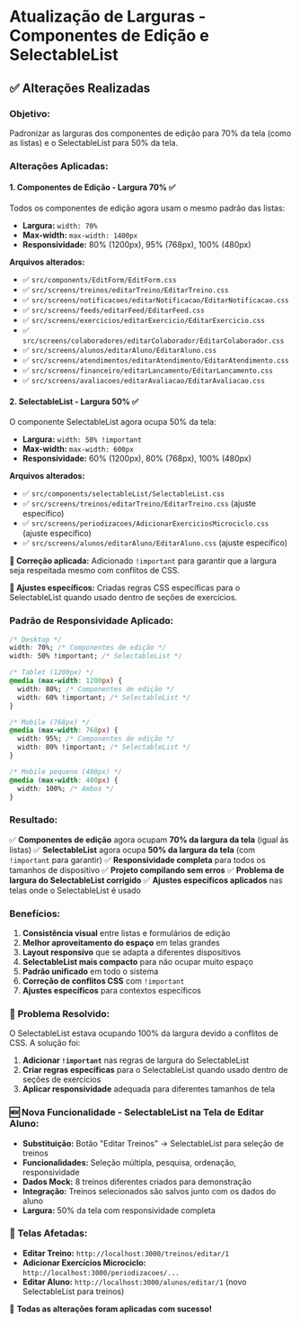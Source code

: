 # Atualização de Larguras - Componentes de Edição e SelectableList

## ✅ **Alterações Realizadas**

### **Objetivo:**
Padronizar as larguras dos componentes de edição para 70% da tela (como as listas) e o SelectableList para 50% da tela.

### **Alterações Aplicadas:**

#### **1. Componentes de Edição - Largura 70%** ✅

Todos os componentes de edição agora usam o mesmo padrão das listas:
- **Largura:** `width: 70%`
- **Max-width:** `max-width: 1400px`
- **Responsividade:** 80% (1200px), 95% (768px), 100% (480px)

**Arquivos alterados:**
- ✅ `src/components/EditForm/EditForm.css`
- ✅ `src/screens/treinos/editarTreino/EditarTreino.css`
- ✅ `src/screens/notificacoes/editarNotificacao/EditarNotificacao.css`
- ✅ `src/screens/feeds/editarFeed/EditarFeed.css`
- ✅ `src/screens/exercicios/editarExercicio/EditarExercicio.css`
- ✅ `src/screens/colaboradores/editarColaborador/EditarColaborador.css`
- ✅ `src/screens/alunos/editarAluno/EditarAluno.css`
- ✅ `src/screens/atendimentos/editarAtendimento/EditarAtendimento.css`
- ✅ `src/screens/financeiro/editarLancamento/EditarLancamento.css`
- ✅ `src/screens/avaliacoes/editarAvaliacao/EditarAvaliacao.css`

#### **2. SelectableList - Largura 50%** ✅

O componente SelectableList agora ocupa 50% da tela:
- **Largura:** `width: 50% !important`
- **Max-width:** `max-width: 600px`
- **Responsividade:** 60% (1200px), 80% (768px), 100% (480px)

**Arquivos alterados:**
- ✅ `src/components/selectableList/SelectableList.css`
- ✅ `src/screens/treinos/editarTreino/EditarTreino.css` (ajuste específico)
- ✅ `src/screens/periodizacoes/AdicionarExerciciosMicrociclo.css` (ajuste específico)
- ✅ `src/screens/alunos/editarAluno/EditarAluno.css` (ajuste específico)

**🔧 Correção aplicada:** Adicionado `!important` para garantir que a largura seja respeitada mesmo com conflitos de CSS.

**🎯 Ajustes específicos:** Criadas regras CSS específicas para o SelectableList quando usado dentro de seções de exercícios.

### **Padrão de Responsividade Aplicado:**

```css
/* Desktop */
width: 70%; /* Componentes de edição */
width: 50% !important; /* SelectableList */

/* Tablet (1200px) */
@media (max-width: 1200px) {
  width: 80%; /* Componentes de edição */
  width: 60% !important; /* SelectableList */
}

/* Mobile (768px) */
@media (max-width: 768px) {
  width: 95%; /* Componentes de edição */
  width: 80% !important; /* SelectableList */
}

/* Mobile pequeno (480px) */
@media (max-width: 480px) {
  width: 100%; /* Ambos */
}
```

### **Resultado:**

✅ **Componentes de edição** agora ocupam **70% da largura da tela** (igual às listas)
✅ **SelectableList** agora ocupa **50% da largura da tela** (com `!important` para garantir)
✅ **Responsividade completa** para todos os tamanhos de dispositivo
✅ **Projeto compilando sem erros**
✅ **Problema de largura do SelectableList corrigido**
✅ **Ajustes específicos aplicados** nas telas onde o SelectableList é usado

### **Benefícios:**

1. **Consistência visual** entre listas e formulários de edição
2. **Melhor aproveitamento do espaço** em telas grandes
3. **Layout responsivo** que se adapta a diferentes dispositivos
4. **SelectableList mais compacto** para não ocupar muito espaço
5. **Padrão unificado** em todo o sistema
6. **Correção de conflitos CSS** com `!important`
7. **Ajustes específicos** para contextos específicos

### **🔧 Problema Resolvido:**

O SelectableList estava ocupando 100% da largura devido a conflitos de CSS. A solução foi:

1. **Adicionar `!important`** nas regras de largura do SelectableList
2. **Criar regras específicas** para o SelectableList quando usado dentro de seções de exercícios
3. **Aplicar responsividade** adequada para diferentes tamanhos de tela

### **🆕 Nova Funcionalidade - SelectableList na Tela de Editar Aluno:**

- **Substituição:** Botão "Editar Treinos" → SelectableList para seleção de treinos
- **Funcionalidades:** Seleção múltipla, pesquisa, ordenação, responsividade
- **Dados Mock:** 8 treinos diferentes criados para demonstração
- **Integração:** Treinos selecionados são salvos junto com os dados do aluno
- **Largura:** 50% da tela com responsividade completa

### **📍 Telas Afetadas:**

- **Editar Treino:** `http://localhost:3000/treinos/editar/1`
- **Adicionar Exercícios Microciclo:** `http://localhost:3000/periodizacoes/...`
- **Editar Aluno:** `http://localhost:3000/alunos/editar/1` (novo SelectableList para treinos)

🎉 **Todas as alterações foram aplicadas com sucesso!** 